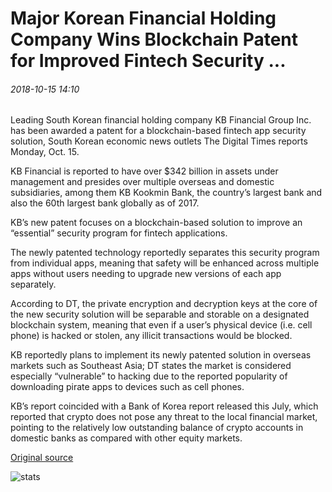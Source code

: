 # Major Korean Financial Holding Company Wins Blockchain Patent for Improved Fintech Security ...

###### 2018-10-15 14:10

Leading South Korean financial holding company KB Financial Group Inc. has been awarded a patent for a blockchain-based fintech app security solution, South Korean economic news outlets The Digital Times reports Monday, Oct. 15.

KB Financial is reported to have over $342 billion in assets under management and presides over multiple overseas and domestic subsidiaries, among them KB Kookmin Bank, the country’s largest bank and also the 60th largest bank globally as of 2017.

KB’s new patent focuses on a blockchain-based solution to improve an “essential” security program for fintech applications.

The newly patented technology reportedly separates this security program from individual apps, meaning that safety will be enhanced across multiple apps without users needing to upgrade new versions of each app separately.

According to DT, the private encryption and decryption keys at the core of the new security solution will be separable and storable on a designated blockchain system, meaning that even if a user’s physical device (i.e. cell phone) is hacked or stolen, any illicit transactions would be blocked.

KB reportedly plans to implement its newly patented solution in overseas markets such as Southeast Asia; DT states the market is considered especially “vulnerable” to hacking due to the reported popularity of downloading pirate apps to devices such as cell phones.

KB’s report coincided with a Bank of Korea report released this July, which reported that crypto does not pose any threat to the local financial market, pointing to the relatively low outstanding balance of crypto accounts in domestic banks as compared with other equity markets.

[Original source](https://cointelegraph.com/news/major-korean-financial-holding-company-wins-blockchain-patent-for-improved-fintech-security)

![stats](https://c.statcounter.com/11760860/0/a89fa40b/1/ "stats")